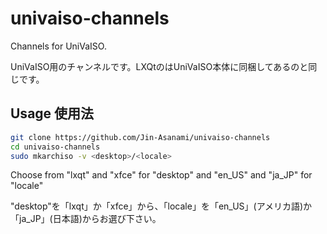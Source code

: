 # univaiso-channels
Channels for UniVaISO.

UniVaISO用のチャンネルです。LXQtのはUniVaISO本体に同梱してあるのと同じです。

## Usage 使用法
```bash
git clone https://github.com/Jin-Asanami/univaiso-channels
cd univaiso-channels
sudo mkarchiso -v <desktop>/<locale>
```

Choose from "lxqt" and "xfce" for "desktop" and "en_US" and "ja_JP" for "locale"

"desktop"を「lxqt」か「xfce」から、「locale」を「en_US」(アメリカ語)か「ja_JP」(日本語)からお選び下さい。
